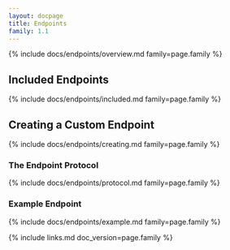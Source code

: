 ```yaml
---
layout: docpage
title: Endpoints
family: 1.1
---
```


{% include docs/endpoints/overview.md family=page.family %}


## Included Endpoints

{% include docs/endpoints/included.md family=page.family %}


## Creating a Custom Endpoint

{% include docs/endpoints/creating.md family=page.family %}

### The Endpoint Protocol

{% include docs/endpoints/protocol.md family=page.family %}

### Example Endpoint

{% include docs/endpoints/example.md family=page.family %}


{% include links.md doc_version=page.family %}
